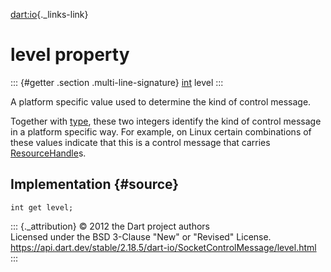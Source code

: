 [dart:io](../../dart-io/dart-io-library){._links-link}

level property
==============

::: {#getter .section .multi-line-signature}
[int](../../dart-core/int-class) level
:::

A platform specific value used to determine the kind of control message.

Together with [type](type), these two integers identify the kind of
control message in a platform specific way. For example, on Linux
certain combinations of these values indicate that this is a control
message that carries [ResourceHandle](../resourcehandle-class)s.

Implementation {#source}
--------------

``` {.language-dart data-language="dart"}
int get level;
```

::: {._attribution}
© 2012 the Dart project authors\
Licensed under the BSD 3-Clause \"New\" or \"Revised\" License.\
<https://api.dart.dev/stable/2.18.5/dart-io/SocketControlMessage/level.html>
:::

